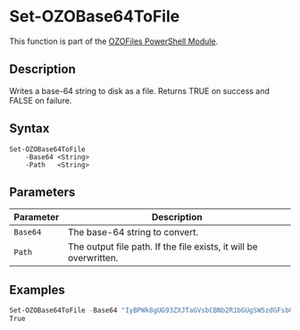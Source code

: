 # Set-OZOBase64ToFile
This function is part of the [OZOFiles PowerShell Module](../README.md).

## Description
Writes a base-64 string to disk as a file. Returns TRUE on success and FALSE on failure.

## Syntax
```
Set-OZOBase64ToFile
    -Base64 <String>
    -Path   <String>
```

## Parameters
|Parameter|Description|
|---------|-----------|
|`Base64`|The base-64 string to convert.|
|`Path`|The output file path. If the file exists, it will be overwritten.|

## Examples
```powershell
Set-OZOBase64ToFile -Base64 "IyBPWk8gUG93ZXJTaGVsbCBNb2R1bGUgSW5zdGFsbGF..." -Path ".\README.md"
True
```

